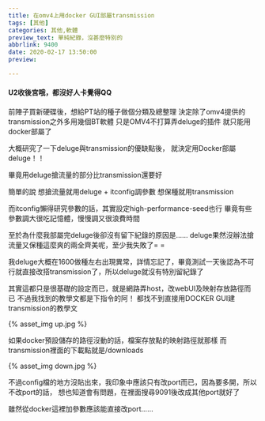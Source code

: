 ```yaml
---
title: 在omv4上用docker GUI部屬transmission
tags: [其他]
categories: 其他,軟體
preview_text: 單純紀錄，沒甚麼特別的
abbrlink: 9400
date: 2020-02-17 13:50:00
preview:

---
```


#### U2收後宮哦，都沒好人卡覺得QQ

前陣子買新硬碟後，想給PT站的種子做個分類及總整理
決定除了omv4提供的transmission之外多用幾個BT軟體
只是OMV4不打算弄deluge的插件
就只能用docker部屬了

大概研究了一下deluge與transmission的優缺點後，
就決定用Docker部屬deluge！！

畢竟用deluge搶流量的部分比transmission還要好

簡單的說
想搶流量就用deluge + itconfig調參數
想保種就用transmission

而itconfig懶得研究參數的話，其實設定high-performance-seed也行
畢竟有些參數調大很吃記憶體，慢慢調又很浪費時間

至於為什麼我部屬完deluge後卻沒有留下紀錄的原因是......
deluge果然沒辦法搶流量又保種這麼爽的兩全齊美呢，至少我失敗了= =

我deluge大概在1600做種左右出現異常，詳情忘記了，畢竟測試一天後認為不可行就直接改搭transmission了，所以deluge就沒有特別留紀錄了

其實這都只是很基礎的設定而已，就是網路弄host，改webUI及映射存放路徑而已
不過我找到的教學文都是下指令的阿！
都找不到直接用DOCKER GUI建transmission的教學文

{% asset_img up.jpg %}

如果docker預設儲存的路徑沒動的話，檔案存放點的映射路徑就那樣
而transmission裡面的下載點就是/downloads

{% asset_img down.jpg %}

不過config檔的地方沒貼出來，我印象中應該只有改port而已，因為要多開，所以不改port的話，
想也知道會有問題，在裡面搜尋9091後改成其他port就好了

雖然從docker這裡加參數應該能直接改port......
